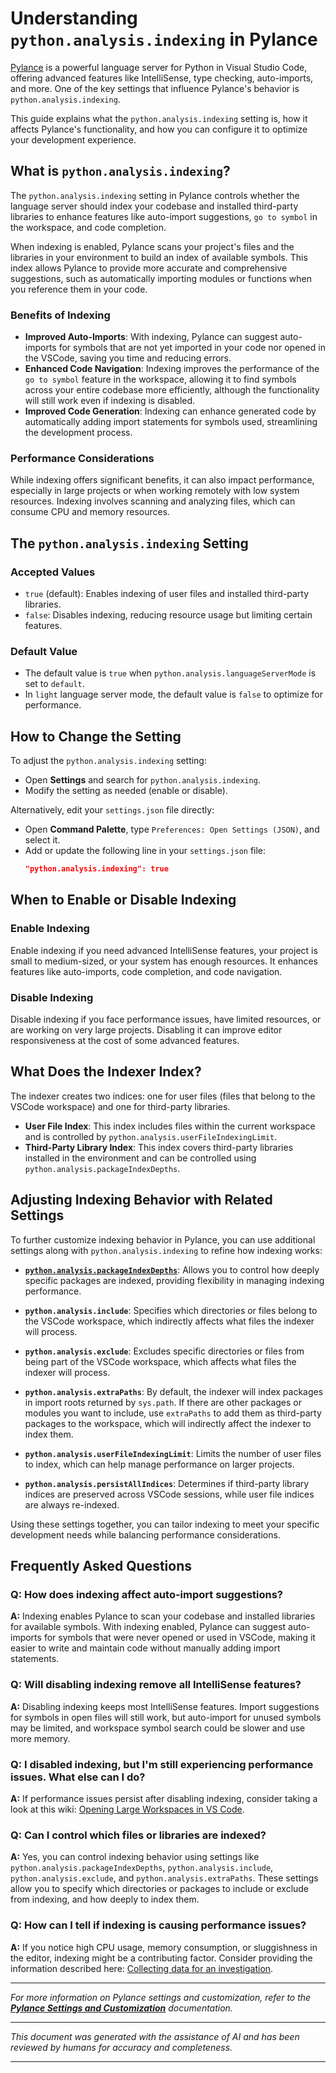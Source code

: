 

# Understanding `python.analysis.indexing` in Pylance

[Pylance](https://marketplace.visualstudio.com/items?itemName=ms-python.vscode-pylance) is a powerful language server for Python in Visual Studio Code, offering advanced features like IntelliSense, type checking, auto-imports, and more. One of the key settings that influence Pylance's behavior is `python.analysis.indexing`.

This guide explains what the `python.analysis.indexing` setting is, how it affects Pylance's functionality, and how you can configure it to optimize your development experience.

## What is `python.analysis.indexing`?

The `python.analysis.indexing` setting in Pylance controls whether the language server should index your codebase and installed third-party libraries to enhance features like auto-import suggestions, `go to symbol` in the workspace, and code completion.

When indexing is enabled, Pylance scans your project's files and the libraries in your environment to build an index of available symbols. This index allows Pylance to provide more accurate and comprehensive suggestions, such as automatically importing modules or functions when you reference them in your code.

### Benefits of Indexing

- **Improved Auto-Imports**: With indexing, Pylance can suggest auto-imports for symbols that are not yet imported in your code nor opened in the VSCode, saving you time and reducing errors.
- **Enhanced Code Navigation**: Indexing improves the performance of the `go to symbol` feature in the workspace, allowing it to find symbols across your entire codebase more efficiently, although the functionality will still work even if indexing is disabled.
- **Improved Code Generation**: Indexing can enhance generated code by automatically adding import statements for symbols used, streamlining the development process.

### Performance Considerations

While indexing offers significant benefits, it can also impact performance, especially in large projects or when working remotely with low system resources. Indexing involves scanning and analyzing files, which can consume CPU and memory resources.

## The `python.analysis.indexing` Setting

### Accepted Values

- `true` (default): Enables indexing of user files and installed third-party libraries.
- `false`: Disables indexing, reducing resource usage but limiting certain features.

### Default Value

- The default value is `true` when `python.analysis.languageServerMode` is set to `default`.
- In `light` language server mode, the default value is `false` to optimize for performance.

## How to Change the Setting

To adjust the `python.analysis.indexing` setting:

- Open **Settings** and search for `python.analysis.indexing`.
- Modify the setting as needed (enable or disable).

Alternatively, edit your `settings.json` file directly:

- Open **Command Palette**, type `Preferences: Open Settings (JSON)`, and select it.
- Add or update the following line in your `settings.json` file:
  ```json
  "python.analysis.indexing": true
  ```

## When to Enable or Disable Indexing

### Enable Indexing

Enable indexing if you need advanced IntelliSense features, your project is small to medium-sized, or your system has enough resources. It enhances features like auto-imports, code completion, and code navigation.

### Disable Indexing

Disable indexing if you face performance issues, have limited resources, or are working on very large projects. Disabling it can improve editor responsiveness at the cost of some advanced features.

## What Does the Indexer Index?

The indexer creates two indices: one for user files (files that belong to the VSCode workspace) and one for third-party libraries.

- **User File Index**: This index includes files within the current workspace and is controlled by `python.analysis.userFileIndexingLimit`.
- **Third-Party Library Index**: This index covers third-party libraries installed in the environment and can be controlled using `python.analysis.packageIndexDepths`.

## Adjusting Indexing Behavior with Related Settings

To further customize indexing behavior in Pylance, you can use additional settings along with `python.analysis.indexing` to refine how indexing works:

- **[`python.analysis.packageIndexDepths`](python_analysis_packageIndexDepths.md)**: Allows you to control how deeply specific packages are indexed, providing flexibility in managing indexing performance.

- **`python.analysis.include`**: Specifies which directories or files belong to the VSCode workspace, which indirectly affects what files the indexer will process.

- **`python.analysis.exclude`**: Excludes specific directories or files from being part of the VSCode workspace, which affects what files the indexer will process.

- **`python.analysis.extraPaths`**: By default, the indexer will index packages in import roots returned by `sys.path`. If there are other packages or modules you want to include, use `extraPaths` to add them as third-party packages to the workspace, which will indirectly affect the indexer to index them.

- **`python.analysis.userFileIndexingLimit`**: Limits the number of user files to index, which can help manage performance on larger projects.

- **`python.analysis.persistAllIndices`**: Determines if third-party library indices are preserved across VSCode sessions, while user file indices are always re-indexed.

Using these settings together, you can tailor indexing to meet your specific development needs while balancing performance considerations.

## Frequently Asked Questions

### Q: How does indexing affect auto-import suggestions?

**A:** Indexing enables Pylance to scan your codebase and installed libraries for available symbols. With indexing enabled, Pylance can suggest auto-imports for symbols that were never opened or used in VSCode, making it easier to write and maintain code without manually adding import statements.

### Q: Will disabling indexing remove all IntelliSense features?

**A:** Disabling indexing keeps most IntelliSense features. Import suggestions for symbols in open files will still work, but auto-import for unused symbols may be limited, and workspace symbol search could be slower and use more memory.

### Q: I disabled indexing, but I'm still experiencing performance issues. What else can I do?

**A:** If performance issues persist after disabling indexing, consider taking a look at this wiki: [Opening Large Workspaces in VS Code](https://github.com/microsoft/pylance-release/wiki/Opening-Large-Workspaces-in-VS-Code).

### Q: Can I control which files or libraries are indexed?

**A:** Yes, you can control indexing behavior using settings like `python.analysis.packageIndexDepths`, `python.analysis.include`, `python.analysis.exclude`, and `python.analysis.extraPaths`. These settings allow you to specify which directories or packages to include or exclude from indexing, and how deeply to index them.

### Q: How can I tell if indexing is causing performance issues?

**A:** If you notice high CPU usage, memory consumption, or sluggishness in the editor, indexing might be a contributing factor. Consider providing the information described here: [Collecting data for an investigation](https://github.com/microsoft/pylance-release/wiki/Collecting-data-for-an-investigation.).

---

*For more information on Pylance settings and customization, refer to the **[Pylance Settings and Customization](https://code.visualstudio.com/docs/python/settings-reference)** documentation.*

---

*This document was generated with the assistance of AI and has been reviewed by humans for accuracy and completeness.*

---

